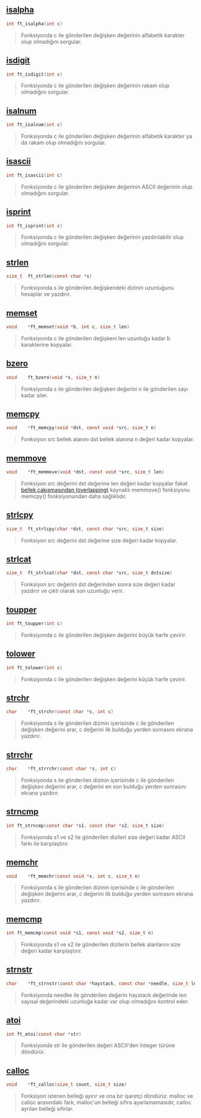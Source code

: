 ## [isalpha](https://github.com/akifdora/42kocaeli_cursus/blob/main/libft/ft_isalpha.c) ##
```c
int	ft_isalpha(int c)
```
> Fonksiyonda c ile gönderilen değişken değerinin alfabetik karakter olup olmadığını sorgular.

## [isdigit](https://github.com/akifdora/42kocaeli_cursus/blob/main/libft/ft_isdigit.c) ##
```c
int	ft_isdigit(int c)
```
> Fonksiyonda c ile gönderilen değişken değerinin rakam olup olmadığını sorgular.

## [isalnum](https://github.com/akifdora/42kocaeli_cursus/blob/main/libft/ft_isalnum.c) ##
```c
int	ft_isalnum(int c)
```
> Fonksiyonda c ile gönderilen değişken değerinin alfabetik karakter ya da rakam olup olmadığını sorgular.

## [isascii](https://github.com/akifdora/42kocaeli_cursus/blob/main/libft/ft_isascii.c) ##
```c
int	ft_isascii(int c)
```
> Fonksiyonda c ile gönderilen değişken değerinin ASCII değerinin olup olmadığını sorgular.

## [isprint](https://github.com/akifdora/42kocaeli_cursus/blob/main/libft/ft_isprint.c) ##
```c
int	ft_isprint(int c)
```
> Fonksiyonda c ile gönderilen değişken değerinin yazdırılabilir olup olmadığını sorgular.

## [strlen](https://github.com/akifdora/42kocaeli_cursus/blob/main/libft/ft_strlen.c) ##
```c
size_t	ft_strlen(const char *s)
```
> Fonksiyonda s ile gönderilen değişkendeki dizinin uzunluğunu hesaplar ve yazdırır.

## [memset](https://github.com/akifdora/42kocaeli_cursus/blob/main/libft/ft_memset.c) ##
```c
void	*ft_memset(void *b, int c, size_t len)
```
> Fonksiyonda c ile gönderilen değişkeni len uzunluğu kadar b karakterine kopyalar.

## [bzero](https://github.com/akifdora/42kocaeli_cursus/blob/main/libft/ft_bzero.c) ##
```c
void	ft_bzero(void *s, size_t n)
```
> Fonksiyonda s ile gönderilen değişken değerini n ile gönderilen sayı kadar siler.

## [memcpy](https://github.com/akifdora/42kocaeli_cursus/blob/main/libft/ft_memcpy.c) ##
```c
void	*ft_memcpy(void *dst, const void *src, size_t n)
```
> Fonksiyon src bellek alanını dst bellek alanına n değeri kadar kopyalar.

## [memmove](https://github.com/akifdora/42kocaeli_cursus/blob/main/libft/ft_memmove.c) ##
```c
void	*ft_memmove(void *dst, const void *src, size_t len)
```
> Fonksiyon src değerini dst değerine len değeri kadar kopyalar fakat [bellek çakışmasından (overlapping)](https://github.com/akifdora/42kocaeli_cursus/blob/main/libft/notes/README.md#bellek-%C3%A7ak%C4%B1%C5%9Fmas%C4%B1-overlapping) kaynaklı memmove() fonksiyonu memcpy() fonksiyonundan daha sağlıklıdır.

## [strlcpy](https://github.com/akifdora/42kocaeli_cursus/blob/main/libft/ft_strlcpy.c) ##
```c
size_t	ft_strlcpy(char *dst, const char *src, size_t size)
```
> Fonksiyon src değerini dst değerine size değeri kadar kopyalar.

## [strlcat](https://github.com/akifdora/42kocaeli_cursus/blob/main/libft/ft_strlcat.c) ##
```c
size_t	ft_strlcat(char	*dst, const char *src, size_t dstsize)
```
> Fonksiyon src değerini dst değerinden sonra size değeri kadar yazdırır ve çıktı olarak son uzunluğu verir.

## [toupper](https://github.com/akifdora/42kocaeli_cursus/blob/main/libft/ft_toupper.c) ##
```c
int	ft_toupper(int c)
```
> Fonksiyonda c ile gönderilen değişken değerini büyük harfe çevirir.

## [tolower](https://github.com/akifdora/42kocaeli_cursus/blob/main/libft/ft_tolower.c) ##
```c
int	ft_tolower(int c)
```
> Fonksiyonda c ile gönderilen değişken değerini küçük harfe çevirir.

## [strchr](https://github.com/akifdora/42kocaeli_cursus/blob/main/libft/ft_strchr.c) ##
```c
char	*ft_strchr(const char *s, int c)
```
> Fonksiyonda s ile gönderilen dizinin içerisinde c ile gönderilen değişken değerini arar, c değerini ilk bulduğu yerden sonrasını ekrana yazdırır.

## [strrchr](https://github.com/akifdora/42kocaeli_cursus/blob/main/libft/ft_strrchr.c) ##
```c
char	*ft_strrchr(const char *s, int c)
```
> Fonksiyonda s ile gönderilen dizinin içerisinde c ile gönderilen değişken değerini arar, c değerini en son bulduğu yerden sonrasını ekrana yazdırır.

## [strncmp](https://github.com/akifdora/42kocaeli_cursus/blob/main/libft/ft_strncmp.c) ##
```c
int	ft_strncmp(const char *s1, const char *s2, size_t size)
```
> Fonksiyonda s1 ve s2 ile gönderilen dizileri size değeri kadar ASCII farkı ile karşılaştırır.

## [memchr](https://github.com/akifdora/42kocaeli_cursus/blob/main/libft/ft_memchr.c) ##
```c
void	*ft_memchr(const void *s, int c, size_t n)
```
> Fonksiyonda s ile gönderilen dizinin içerisinde c ile gönderilen değişken değerini arar, c değerini ilk bulduğu yerden sonrasını ekrana yazdırır.

## [memcmp](https://github.com/akifdora/42kocaeli_cursus/blob/main/libft/ft_memcmp.c) ##
```c
int	ft_memcmp(const void *s1, const void *s2, size_t n)
```
> Fonksiyonda s1 ve s2 ile gönderilen dizilerin bellek alanlarını size değeri kadar karşılaştırır.

## [strnstr](https://github.com/akifdora/42kocaeli_cursus/blob/main/libft/ft_strnstr.c) ##
```c
char	*ft_strnstr(const char *haystack, const char *needle, size_t len)
```
> Fonksiyonda needke ile gönderilen değerin haystack değerinde len sayısal değerindeki uzunluğa kadar var olup olmadığını kontrol eder.

## [atoi](https://github.com/akifdora/42kocaeli_cursus/blob/main/libft/ft_atoi.c) ##
```c
int	ft_atoi(const char *str)
```
> Fonksiyonda str ile gönderilen değeri ASCII'den Integer türüne döndürür.

## [calloc](https://github.com/akifdora/42kocaeli_cursus/blob/main/libft/ft_calloc.c) ##
```c
void	*ft_calloc(size_t count, size_t size)
```
> Fonksiyon istenen belleği ayırır ve ona bir işaretçi döndürür. malloc ve calloc arasındaki fark, malloc'un belleği sıfıra ayarlamamasıdır, calloc ayrılan belleği sıfırlar.
